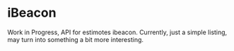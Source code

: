 # iBeacon


Work in Progress, API for estimotes ibeacon. Currently, just a simple listing,
may turn into something a bit more interesting.
